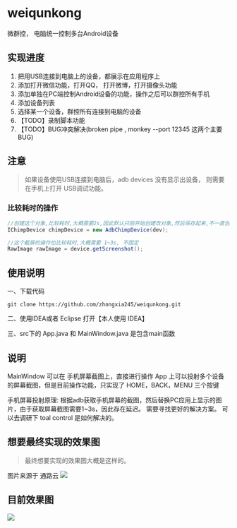 # weiqunkong
微群控， 电脑统一控制多台Android设备


## 实现进度
1. 把用USB连接到电脑上的设备，都展示在应用程序上
2. 添加打开微信功能，打开QQ， 打开微博，打开摄像头功能
3. 添加单独在PC端控制Android设备的功能，操作之后可以群控所有手机
4. 添加设备列表
5. 选择某一个设备，群控所有连接到电脑的设备
6. 【TODO】录制脚本功能
7. 【TODO】BUG冲突解决(broken pipe , monkey --port 12345 这两个主要BUG)

## 注意
>如果设备使用USB连接到电脑后，adb devices 没有显示出设备， 则需要在手机上打开 USB调试功能。


### 比较耗时的操作
```java
//创建这个对象,比较耗时,大概需要2s,因此默认只刚开始创建改对象,然后保存起来,不一直创建
IChimpDevice chimpDevice = new AdbChimpDevice(dev);
```

```java
//这个截屏的操作也比较耗时,大概需要 1~3s, 不固定
RawImage rawImage = device.getScreenshot();
```


## 使用说明
一、下载代码
```shell
git clone https://github.com/zhongxia245/weiqunkong.git
```

二、使用IDEA或者 Eclipse 打开【本人使用 IDEA】

三、src下的 App.java  和  MainWindow.java 是包含main函数

## 说明
MainWindow 可以在 手机屏幕截图上，直接进行操作
App 上可以投射多个设备的屏幕截图，但是目前操作功能，只实现了 HOME，BACK，MENU 三个按键


手机屏幕投射原理:
根据adb获取手机屏幕的截图，然后替换PC应用上显示的图片，由于获取屏幕截图需要1~3s，因此存在延迟。 需要寻找更好的解决方案。
可以去调研下  toal control 是如何解决的。

## 想要最终实现的效果图
>最终想要实现的效果图大概是这样的。

图片来源于 通路云
![](http://ww2.sinaimg.cn/large/801b780agw1f93s7ar9iaj20tp0fegp1.jpg)

## 目前效果图
![](http://ww3.sinaimg.cn/large/801b780agw1f93rxty21sg20mn0gt49u.gif)



